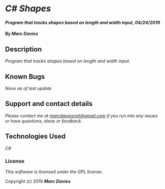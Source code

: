 # _C# Shapes_

#### _Program that tracks shapes based on length and width input, 04/24/2019_

#### By _**Marc Davies**_

## Description

_Program that tracks shapes based on length and width input._

## Known Bugs

_None as of last update_

## Support and contact details

_Please contact me at marcdaviesriot@gmail.com if you run into any issues or have questions, ideas or feedback._

## Technologies Used

_C#_

### License

*This software is licensed under the GPL license.*

Copyright (c) 2019 **_Marc Davies_**
